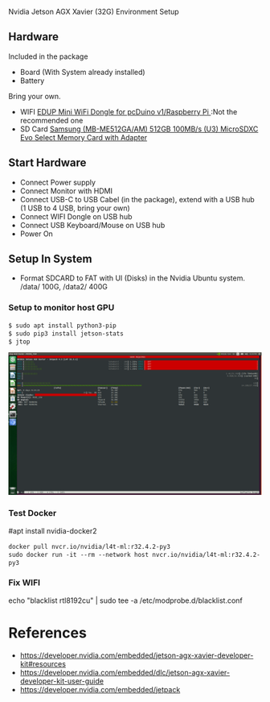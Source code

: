 Nvidia Jetson AGX Xavier (32G) Environment Setup

## Hardware

Included in the package
- Board (With System already installed)
- Battery

Bring your own.
- WIFI [EDUP Mini WiFi Dongle for pcDuino v1/Raspberry Pi
](https://www.amazon.com/gp/product/B00JXP7QAA/ref=ppx_yo_dt_b_search_asin_title?ie=UTF8&psc=1)  :Not the recommended one
- SD Card [Samsung (MB-ME512GA/AM) 512GB 100MB/s (U3) MicroSDXC Evo Select Memory Card with Adapter
](https://www.amazon.com/gp/product/B07MKSGZM6/ref=ppx_yo_dt_b_asin_title_o01_s00?ie=UTF8&psc=1)

## Start Hardware

- Connect Power supply
- Connect Monitor with HDMI
- Connect USB-C to USB Cabel (in the package), extend with a USB hub (1 USB to 4 USB, bring your own)
- Connect WIFI Dongle on USB hub
- Connect USB Keyboard/Mouse on USB hub
- Power On

## Setup In System
- Format SDCARD to FAT with UI (Disks) in the Nvidia Ubuntu system.  /data/ 100G, /data2/ 400G

### Setup to monitor host GPU

```
$ sudo apt install python3-pip
$ sudo pip3 install jetson-stats
$ jtop
```


![jtop](res/jtop.png)


### Test Docker

#apt install nvidia-docker2

```
docker pull nvcr.io/nvidia/l4t-ml:r32.4.2-py3
sudo docker run -it --rm --network host nvcr.io/nvidia/l4t-ml:r32.4.2-py3
```

### Fix WIFI
echo "blacklist rtl8192cu" | sudo tee -a /etc/modprobe.d/blacklist.conf


# References
- https://developer.nvidia.com/embedded/jetson-agx-xavier-developer-kit#resources
- https://developer.nvidia.com/embedded/dlc/jetson-agx-xavier-developer-kit-user-guide
- https://developer.nvidia.com/embedded/jetpack
